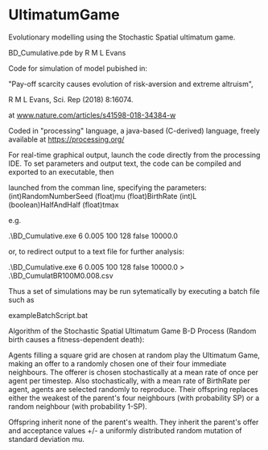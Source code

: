 # UltimatumGame
Evolutionary modelling using the Stochastic Spatial ultimatum game.

BD_Cumulative.pde  by R M L Evans
  
Code for simulation of model pubished in:

"Pay-off scarcity causes evolution of risk-aversion and extreme altruism", 

R M L Evans, Sci. Rep (2018) 8:16074. 

at 
www.nature.com/articles/s41598-018-34384-w

Coded in "processing" language, a java-based (C-derived) language, freely available at
https://processing.org/

For real-time graphical output, launch the code directly from the processing IDE.
To set parameters and output text, the code can be compiled and exported to an executable, then 

launched from the comman line, specifying the parameters:
(int)RandomNumberSeed (float)mu (float)BirthRate (int)L (boolean)HalfAndHalf (float)tmax

e.g.

.\BD_Cumulative.exe 6 0.005 100 128 false 10000.0

or, to redirect output to a text file for further analysis:

.\BD_Cumulative.exe 6 0.005 100 128 false 10000.0 > .\BD_CumulatBR100M0.008.csv

Thus a set of simulations may be run sytematically by executing a batch file such as 

exampleBatchScript.bat



Algorithm of the Stochastic Spatial Ultimatum Game B-D Process (Random birth causes a fitness-dependent death):

Agents filling a square grid are chosen at random play the Ultimatum Game,
making an offer to a randomly chosen one of their four immediate neighbours.
The offerer is chosen stochastically at a mean rate of once per agent per 
timestep. Also stochastically, with a mean rate of BirthRate per agent, agents
are selected randomly to reproduce. Their offspring replaces either the weakest of the 
parent's four neighbours (with probability SP) or a random neighbour (with probability 
1-SP). 

Offspring inherit none of the parent's wealth.
They inherit the parent's offer and acceptance values +/- a uniformly 
distributed random mutation of standard deviation mu.

